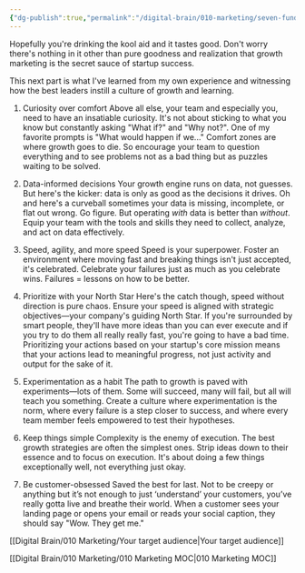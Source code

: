 ```yaml
---
{"dg-publish":true,"permalink":"/digital-brain/010-marketing/seven-fundamentals-of-growth-marketing/"}
---
```


Hopefully you're drinking the kool aid and it tastes good. Don't worry there's nothing in it other than pure goodness and realization that growth marketing is the secret sauce of startup success. 

This next part is what I've learned from my own experience and witnessing how the best leaders instill a culture of growth and learning. 

1. Curiosity over comfort
Above all else, your team and especially you, need to have an insatiable curiosity. It's not about sticking to what you know but constantly asking "What if?" and "Why not?". One of my favorite prompts is "What would happen if we..." Comfort zones are where growth goes to die. So encourage your team to question everything and to see problems not as a bad thing but as puzzles waiting to be solved.

2. Data-informed decisions
Your growth engine runs on data, not guesses. But here's the kicker: data is only as good as the decisions it drives. Oh and here's a curveball sometimes your data is missing, incomplete, or flat out wrong. Go figure. But operating *with* data is better than *without*. Equip your team with the tools and skills they need to collect, analyze, and act on data effectively.

3. Speed, agility, and more speed
Speed is your superpower. Foster an environment where moving fast and breaking things isn't just accepted, it's celebrated. Celebrate your failures just as much as you celebrate wins. Failures = lessons on how to be better. 

4. Prioritize with your North Star
Here's the catch though, speed without direction is pure chaos. Ensure your speed is aligned with strategic objectives—your company's guiding North Star. If you're surrounded by smart people, they'll have more ideas than you can ever execute and if you try to do them all really really fast, you're going to have a bad time. Prioritizing your actions based on your startup's core mission means that your actions lead to meaningful progress, not just activity and output for the sake of it.

5. Experimentation as a habit
The path to growth is paved with experiments—lots of them. Some will succeed, many will fail, but all will teach you something. Create a culture where experimentation is the norm, where every failure is a step closer to success, and where every team member feels empowered to test their hypotheses.

6. Keep things simple
Complexity is the enemy of execution. The best growth strategies are often the simplest ones. Strip ideas down to their essence and to focus on execution. It's about doing a few things exceptionally well, not everything just okay.

7. Be customer-obsessed
Saved the best for last. Not to be creepy or anything but it’s not enough to just ‘understand’ your customers, you’ve really gotta live and breathe their world. When a customer sees your landing page or opens your email or reads your social caption, they should say "Wow. They get me." 

[[Digital Brain/010 Marketing/Your target audience\|Your target audience]]

[[Digital Brain/010 Marketing/010 Marketing MOC\|010 Marketing MOC]]